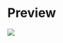 <h1>Preview</h1>
<img src="https://github.com/tizielpro/app-completa-1/blob/main/images/screenshot.png">
